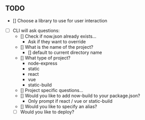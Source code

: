 ## TODO

* [] Choose a library to use for user interaction
* [ ] CLI will ask questions:
  * [] Check if now.json already exists...
    * Ask if they want to override
  * [] What is the name of the project?
    * [] default to current directory name
  * [] What type of project?
    * node-express
    * static
    * react
    * vue
    * static-build
  * [] Project specific questions...
  * [] Would you like to add now-build to your package.json?
    * Only prompt if react / vue or static-build
  * [] Would you like to specify an alias?
  * [ ] Would you like to deploy?